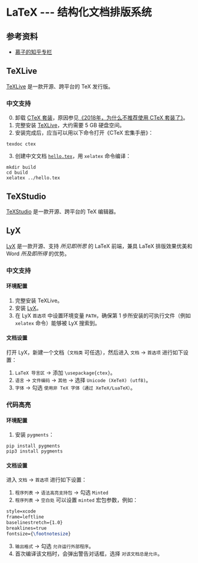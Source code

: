 # LaTeX --- 结构化文档排版系统

## 参考资料
- [慕子的知乎专栏](https://zhuanlan.zhihu.com/typography-and-latex)

## TeXLive
[TeXLive](https://tug.org/texlive/) 是一款开源、跨平台的 TeX 发行版。

### 中文支持
0. 卸载 [CTeX 套装](http://ctex.org)，原因参见[《2018年，为什么不推荐使用 CTeX 套装了》](https://zhuanlan.zhihu.com/p/45174503)。
1. 完整安装 [TeXLive](https://tug.org/texlive/)，大约需要 5 GB 硬盘空间。
2. 安装完成后，应当可以用以下命令打开《CTeX 宏集手册》：
```shell
texdoc ctex
```
3. 创建中文文档 [`hello.tex`](./hello.tex)，用 `xelatex` 命令编译：
```shell
mkdir build
cd build
xelatex ../hello.tex
```

## TeXStudio
[TeXStudio](https://texstudio.org/) 是一款开源、跨平台的 TeX 编辑器。

## LyX
[LyX](https://lyx.org) 是一款开源、支持 *所见即所思* 的 LaTeX 前端，兼具 LaTeX 排版效果优美和 Word *所及即所得* 的优势。

### 中文支持
#### 环境配置
1. 完整安装 TeXLive。
2. 安装 [LyX](https://www.lyx.org/Download)。
3. 在 LyX `首选项` 中设置环境变量 `PATH`，确保第 1 步所安装的可执行文件（例如 `xelatex` 命令）能够被 LyX 搜索到。

#### 文档设置
打开 LyX，新建一个文档（`文档类` 可任选），然后进入 `文档` → `首选项` 进行如下设置：
1. `LaTeX 导言区` → 添加 `\usepackage{ctex}`。
2. `语言` → `文件编码` → `其他` → 选择 `Unicode (XeTeX) (utf8)`。
3. `字体` → 勾选 `使用非 TeX 字体（通过 XeTeX/LuaTeX）`。

### 代码高亮

#### 环境配置
1. 安装 `pygments`：
```shell
pip install pygments
pip3 install pygments
```

#### 文档设置
进入 `文档` → `首选项` 进行如下设置：
1. `程序列表` → `语法高亮支持包` → 勾选 `Minted` 
2. `程序列表` → `空白处` 可以设置 `minted` 宏包参数，例如：
```latex
style=xcode
frame=leftline
baselinestretch={1.0}
breaklines=true
fontsize={\footnotesize}
```
3. `输出格式` → 勾选 `允许运行外部程序`。
4. 首次编译该文档时，会弹出警告对话框，选择 `对该文档总是允许`。
